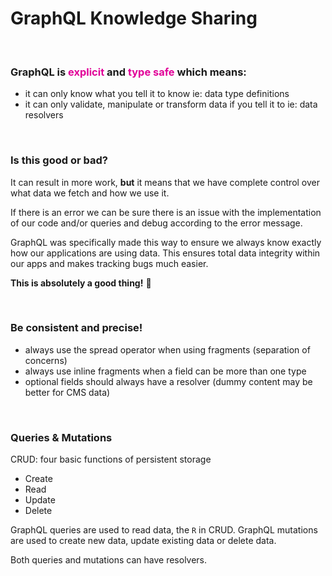 # GraphQL Knowledge Sharing

<br>

### GraphQL is <span style="color:#e10098">explicit</span> and <span style="color:#e10098">type safe</span> which means:

- it can only know what you tell it to know ie: data type definitions
- it can only validate, manipulate or transform data if you tell it to ie: data resolvers

<br>

### Is this good or bad?

It can result in more work, **but** it means that we have complete control over
what data we fetch and how we use it.

If there is an error we can be sure there is an issue with the implementation of
our code and/or queries and debug according to the error message.

GraphQL was specifically made this way to ensure we always know exactly how our
applications are using data. This ensures total data integrity within our apps
and makes tracking bugs much easier.

**This is absolutely a good thing!** 🙂

<br>

### Be consistent and precise!

- always use the spread operator when using fragments (separation of concerns)
- always use inline fragments when a field can be more than one type
- optional fields should always have a resolver (dummy content may be better for CMS data)

<br>

### Queries & Mutations


CRUD: four basic functions of persistent storage
- Create
- Read
- Update
- Delete

GraphQL queries are used to read data, the `R` in CRUD.
GraphQL mutations are used to create new data, update existing data or delete data.

Both queries and mutations can have resolvers.